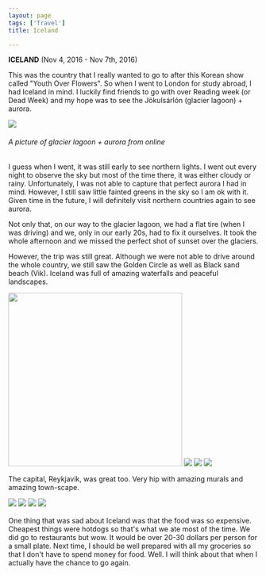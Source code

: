 ```yaml
---
layout: page
tags: ['Travel']
title: Iceland

---
```



<b>ICELAND</b> (Nov 4, 2016 - Nov 7th, 2016)

<p> This was the country that I really wanted to go to after this Korean show called "Youth Over Flowers". So when I went to London for study abroad, I had Iceland in mind. I luckily find friends to go with over Reading week (or Dead Week) and my hope was to see the Jökulsárlón (glacier lagoon) + aurora. 
	<div><img src='https://guidetoiceland.is/image/266386/x/0/jokulsarlon-glacier-lagoon-iceland-s-crown-jewel-15.jpg'><div><h6>A picture of glacier lagoon + aurora from online</h6></div> </div>

I guess when I went, it was still early to see northern lights. I went out every night to observe the sky but most of the time there, it was either cloudy or rainy. Unfortunately, I was not able to capture that perfect aurora I had in mind. However, I still saw little fainted greens in the sky so I am ok with it. Given time in the future, I will definitely visit northern countries again to see aurora. 

Not only that, on our way to the glacier lagoon, we had a flat tire (when I was driving) and we, only in our early 20s, had to fix it ourselves. It took the whole afternoon and we missed the perfect shot of sunset over the glaciers.

However, the trip was still great. Although we were not able to drive around the whole country, we still saw the Golden Circle as well as Black sand beach (Vik). Iceland was full of amazing waterfalls and peaceful landscapes. 

<div><img src="https://lh3.googleusercontent.com/MdTO-zqgOgVXEFdwnsjkniiDlnZUyDz0JtY1JfcsGHFhr5-mci6BxwXAfFcCStjWkEkaiHpwOFhrRL8I8zeNCC3pZZDIjKdiK2P8VMAqCgc-FqLkA38i-AwZnqaOfXtERy-rbCX4hxZrxpeWteSZvq1M21692_blOz4ASS0IrxyL0TjHxSdt0PUZaLRIJeusm8503nHWl5N3LyClhmpFjPfAxcmj8Fvd3wL33DAtHBmslpGWNRmGBERJ4JjKtPiAJ4Va72IeV0UrN5pwNSTJZ8dhrTLLStMJ_isRvAwh2oUMx8X8Qr4sxJ7Tk1t8KG7PO11NhlpnAh_0agHQ828lg8HRa96lWt2Ru9j9JyLc3fQXfJl5XvNApF3rOtp-k8suJ2MAnQsErb_iIrxIPLKSciaqxjyCgnh5CAys5HpG0A6-Mj5FOIkCZf1fc0w99exY6NkER4Nah2NyyJ2GpSXjVSHuPEF1THCJy6ligT70FwAnLXONlTUyTMFHDXvVL0bpe5tFNYbuCHp6ksQktLkR8V6t_NQhPhLdpP4DsoyLLGmW2fkUic2tfnWqO8-iVxvF3_tqXXo0v8-mQD1trImbcqz4CLkHYADbAr71nL0Yxg=w603-h803-no" width = "350">
<img src = "https://lh3.googleusercontent.com/hZUrHW1KXjgy2OHDLwn4Su9sbdx9p3ePesYRmjQcE1lorrMr37R6euZAwADOFOJ3pusTdnJC6Miak1F0b66-fVrSUQdGVjqHo1QqzpHLAOjQjTdEmo-qtWGgUB5v5xtR2oQGMH1s1T7AY39XaqiG5HWFRQUuP_fbrwqCaFMbxKw1JyxX1I970ikmqpeyw_3xVXURmP1EfIyASJOuguLMXM0DqOHLDqY8MF08k407ew4r7BKvwo6IgY1UFFfsxj1Ot0I4UgU4U6_krHjk82L0yOaQ86iJ89HYkNt6kr-voRJMfMR6m-ZtnJWBjO4Zlum4Feb7crR_eoq5xIAxgJKUFeF09t95QAJkNXN1S8Z8L5mF7qDwRdUHdOs4bc_9FTCY-mgTJRu-wER1pJe58VSJycgCkWbb0Jc5YEOIZfs2xxrTCjqwT_5py2uq3Jwr7ngF489tZnuhyV23fAMzkbWK2gLi1BS70_bswiko-qFJqD_cb0XlPm3-XQL64lN3AQIYK2KF2ZX5QK43PBxgZ1ohTUCa39XbzjKf3qoIewllqvO36wp6j_eTb_21crIYfyg7laI4nHH7b2T2wPPQv0MYqQWwEcv7u6Lam2Pw8sW_4w=w1070-h803-no"> <img src = "https://lh3.googleusercontent.com/H6Almfj0zklJXf_sbZ8kKWEYkfPtz7pWeTY65adIegIXueMgYT5ZWVDl4dluCYrn42B50edPDh6bzaPUdZ8fHcAuSbF7x6irlZmLzhYZy3AWfIRkvfdXBeAXGFcF8f63dUEfuzyhkyOPuL44rNU5Tt_PtdpzsMnUvklPSKCGKTtHQY55rXQNhu2zq2HpGKquMlKhsjQ9RNVfYNfDa21zR2Wl0YToJKwJokKA1J3-e6SJtUyKeZ8RQarCYGezTiUKPg0DDo-oJW4_qaRknDq4C1TKoyXxZVzRG7RF_Qf9bYVH4e7H1f_pLgMRdz5SNohHIjfNCuAzTXimkY_niee8b05vkCPhEIxwv1hEb_AIOSH02InEMBYcfSMlB6Tb2XGoCjoaFkOm5BkIzPnSB4U5K8Vrv_AXKyoZw6y4PzMnLfUED7MTqHdlm629J0hgq4EHK-swc2sEQlC6Zc_nhzyAEc-BOqLvwQFrdlFAGmURQLbG_iiOlA2yHa_4f3jFQ9TtiNWynsBen1VlvwLvE5NB0AesBdNqAAe0tPnDOUizaRWJwphKbMM6nqj0MjK9_dICzkXevN3zvif5wCJgwgD1pALSw3aF4VxsU23pHcImhw=w1071-h803-no"> <img src = "https://lh3.googleusercontent.com/M-73-7a8OcRDC7juzMs1gsqNMqUW39f-ZdTevDEiGXrndmDcEhu5Ly0MqHl2x97lyRl14H6CdJX4W2vYRoiT2q1LNtAS9qDWDCi4uIzD_8QYOzFVimcNCdD9ErtZ_iLYdLY_YB2C2K6xW_4O4IGRYYyKMJsU46PISVDf71kKFtO3mFmZrFenwcPodq244ila_er_iTtYJSoSREV6Uflj8sOJOl0m1lxfHEU5vqz-c5EJ8_YQz8IR2LnYFy82ayf7WCgxD-JXUWp1qaeMepKxCd106wiVXXxN1pjFPqutNe2_VdRJ6qS2pONLlgzk5i_yLMN1eWp4cSsL7PEfiR-G5hgehWNQDJPUv8wGGDwtnvtUuzkzCmEsU-YyLoC1c2KgwlDsMaQZG8RWzH5m2OK2bwkGaI0NHht7yQPcE4aNdOi_-H3zaZyefKP2IZiKTzv4S2qc45wuTmkOv6zCkXvH_x_qk9yyw9kQl7DCQWgK9bu8dGMUODVdBtCMTaO6E3tFpys7dKtHcK3OXFhyt-UOyrZaXG72jM3_Uomgub-qcjfJL0BB_34gVl1fwiEd_0OOS3hIvSCSa1CIhAbKA3Zrjkdw4XTozVUnVWVR-4UQ3Q=w1071-h803-no">
</div>

The capital, Reykjavik, was great too. Very hip with amazing murals and amazing town-scape. 

<div><img src= "https://lh3.googleusercontent.com/r-4KLuThaoYmUiY7y4YcvcZ8M8GRqznWNyABjWU_kUilRHDu3OsRf-TNpbGN7othyeYM6hs0IMEZM-zUQ_Ahb4Bn3y8hMefdm4gTJ-JB7vpUYik33QgBJDvIrRFAmv8cS7Qu8tSi1w5Uh-jTQeJi8b4rO0nX7XUjOZAN9XVGx0xfu8rbIPGJML8lNleR-kAPYlyLDR1vZldkJtrldWxgMSIWnI23WaI7N40krTgI-ylVs1UrNl16oi7_Wm7UEAg4-HrWLJZ6qzCCaoWHSSmSiEGOkZfY1M2xc1G5C0ejF9M3s3OF8iT7XZO9NcVPpgP9BC00XkviOmuPcGDuN10aJyZMFHyhgBA9ikygHdfcoHcCQuB7O0GMaqPHiTHuKtz4hQvlAb_hdQDfuAVAlDGT05qOi0fnQkm3Qx4zQkO3835gbjtuIGIl69QbYkedQ3dlfet6zq0-OVuOC-gbpbEChrwvppTO7m2O3aXT2i18gX5gBl0COQt_teJuuvPqfnsxQu8hy_xk_RWnWlaXPDvpAqgvj1hGNIideB9bOvASgMHnAz7F_F060nZqQhUDLIYFLmQhoZrpVQNOPXObtfeZZ3mPJHn9SDgQ_9Dh0MobmQ=w1071-h803-no"> <img src= "https://lh3.googleusercontent.com/atp6dKaDPW2JrszZWSSjNcMXksGeO3D48iuB6cowBSaX0lgEFtkEuHePtfcqj-USL5MFB-c83AhpRhWigKBI2Nzy4gv-2cdTVuWE8_FFV4JjM9GphAZL6wHNXxso8mWKHxS1mK--S8WSYp0bK-73mkvaskH4PTT71Oyd7HCRGRidJws1oc9PxbGSBmvXHX_eT6kCDR14OxJWF6tEGyu8uRRlL7uvu6T1RtYDjs3zwl5Oz27eNL4dzqKqGYd1RfOCrR5LGuisDR-iCwxu7ddtl3xUi8fZLX3uJ8u917u-SuJWDt4cAyMqASMpahzQZTp81U5eeEZk4G56p2625cfRlR0Ynv734idAdXRj8Fy0c9QERyYwfpq9n1-JLi2LUkOZ2wBKAx_VFDve2T9UMp3YbI_GHfjYZXUzMSnCiwI3vvZGy2R0aNJL4_Zgbms0kmGjDhKO3AET3wSV0ftDqMJR3aXSkO5CzOPY95WjQBiyGRFV-z7JuRTgEAgHzDZzOVMfHCD28yiLq-nvYA2j8yyrfDTHQI_Sb5nKgnpfe5Gnq6vUmpddNA5ZWCINFiAfTxppKdIqsJtUHO_Gpf0AcF7bsTT84MbsiRZmJOSQmHpMFw=w1071-h803-no"> <img src= "https://lh3.googleusercontent.com/Ajk5GrXhCdkBSU5kqo6rUyCqNebFgoxP52VgbUe-V1cVEnPq2S-ptsOOwSwFcJu6Jc2Q-luA0zMGuEDN6MS1Kt06oCUVecMdkmFl3e9EW5fNzLzqgAAXzX2NLr8Jqt3burInJYQAGWkk3WIpBeW2LHSGxgJNujiVNKiRQah_M7BYZ6JhCIzRZ7pLnLyvHT7veZYU2Usip5tQuFcCNEkQtbwhCgvOBUxUMO2ewjlKvo47g7QlUv-XH6L6_ZmhJ3mnS6B6EI9vNbkGY_ogMPsjyGh26WeKzgHkJL7zOUUl5URM7jtyNOdpu6WkeaDMoCHOd9XCNqOlSpthxPcpDOC1j9Z-l1pEq5ADgUzdZnaZ9ljGFhN5oKDdhFYfXvhmN87s7dUDYUVDdnqxkv9nhsnIBUQaPvyB-LFcAqFzlZrPw9l5_5XG3c791W5OPOIBkbIkCInSAsQbiecsNVRwvXQgc58YidxAtqkFBCXEh7StgTo4ouMowZpsNtc1wLmUeuESQnj9zFuTUBrVBYdwlqfL-q-5nilGL2Iq20dQXGgiXxW60KVJDJ6dkFCIjGGi0N1tBc16eFn0YUOI1HIeP3EEezzRMFr0wDSbMxr4Ir9SsQ=w1071-h803-no"> <img src="https://lh3.googleusercontent.com/tdpZu7HSO7TF_aVI1e10tcW1PKom-Nbzz2f3nU6o2iRaSXxwk4gfLDAEs6tnwJl3wBeMFm4pAv0M9IAuBRBN7GwRd4tr3_qhyXv8Qrf43RS6t1Bu5FfRcIZ8M_DLavfUIiQsohVlqag7W3pzRM99t5G4EPFrN0lf4hdGQfS1j5v8aXE8Xi_cEu0r2qFXfZJ6wOrysbM73D9Pt7zhV0J4f2_dHidAvhQ3j5-KeJ9fCeBo6bY214moJQMAug35T6bB34fYX93FS926LfcoFVXI801_wTU1UGkdHAb4EGXhIGiRi2n9Ff3Tz5APVj0enQuNAZMKVWtceW3w3yXSlZ2hAix7cTUoxBf6rw4r5npINHFpqaclSZ-o-yeR2HJqwIaHKr9mtE1AQPSa6FBr9V9JlmMeTfvxcb3NH_1FFRbambXJrhmDO1JirLV_4lqzmBLGx-7olv3nWkorP4bPIC7V_UgG7_FCxSVk7lDZ42UUmzfSoeJecS0VT5v1GpQufp6V-7hdPtEkaC0zEnsPI5JPbB0aAy3VwW_tcPl-D2wLPBDUZa-r_qmApzbomTmOZ13KNa2Ak-ylaOF99cCNAtKxZCWFVybV3scEmeEb0k0HCg=w1071-h803-no"> </div>

<br>
One thing that was sad about Iceland was that the food was so expensive. Cheapest things were hotdogs so that's what we ate most of the time. We did go to restaurants but wow. It would be over 20-30 dollars per person for a small plate. Next time, I should be well prepared with all my groceries so that I don't have to spend money for food. Well. I will think about that when I actually have the chance to go again. 
</p>

